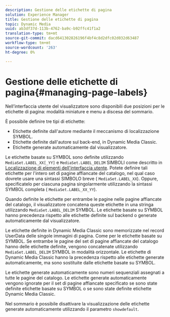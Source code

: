 ```yaml
---
description: Gestione delle etichette di pagina
solution: Experience Manager
title: Gestione delle etichette di pagina
topic: Dynamic Media
uuid: ab3df37d-113b-4762-ba9c-b92ffc41f1a2
translation-type: tm+mt
source-git-commit: dacd641302826196f4bf4c8d2dfc02d032d63487
workflow-type: tm+mt
source-wordcount: '263'
ht-degree: 0%

---
```



# Gestione delle etichette di pagina{#managing-page-labels}

Nell’interfaccia utente del visualizzatore sono disponibili due posizioni per le etichette di pagina: modalità miniature e menu a discesa del sommario.

È possibile definire tre tipi di etichette:

* Etichette definite dall&#39;autore mediante il meccanismo di localizzazione SYMBOL.
* Etichette definite dall&#39;autore sul back-end, in Dynamic Media Classic.
* Etichette generate automaticamente dal visualizzatore.

Le etichette basate su SYMBOL sono definite utilizzando `MediaSet.LABEL_XX[_YY]` e `MediaSet.LABEL_DELIM` SIMBOLI come descritto in [Localizzazione di elementi dell&#39;interfaccia utente](../../c-html5-s7-aem-asset-viewers/c-html5-20-ecatalog-viewer-about/c-html5-20-ecatalog-viewer-localization.md#concept-cbfc39344c494eb7b9f6a272cff0cc74). Potete definire tali etichette per l&#39;intero set di pagine affiancate del catalogo, nel qual caso dovrete usare una sintassi SIMBOLO breve ( `MediaSet.LABEL_XX`). Oppure, specificatelo per ciascuna pagina singolarmente utilizzando la sintassi SYMBOL completa ( `MediaSet.LABEL_XX_YY`).

Quando definite le etichette per entrambe le pagine nelle pagine affiancate del catalogo, il visualizzatore concatena queste etichette in una stringa utilizzando `MediaSet.LABEL_DELIM` SYMBOL. Le etichette basate su SYMBOL hanno precedenza rispetto alle etichette definite sul backend o generate automaticamente dal visualizzatore.

Le etichette definite in Dynamic Media Classic sono memorizzate nel record UserData delle singole immagini di pagina. Come per le etichette basate su SYMBOL. Se entrambe le pagine del set di pagine affiancate del catalogo hanno delle etichette definite, vengono concatenate utilizzando `MediaSet.LABEL_DELIM` SYMBOL in modalità orizzontale. Le etichette di Dynamic Media Classic hanno la precedenza rispetto alle etichette generate automaticamente, ma sono sostituite dalle etichette basate su SYMBOL.

Le etichette generate automaticamente sono numeri sequenziali assegnati a tutte le pagine del catalogo. Le etichette generate automaticamente vengono ignorate per il set di pagine affiancate specificato se sono state definite etichette basate su SYMBOL o se sono state definite etichette Dynamic Media Classic.

Nel sommario è possibile disattivare la visualizzazione delle etichette generate automaticamente utilizzando il parametro `showdefault`.
